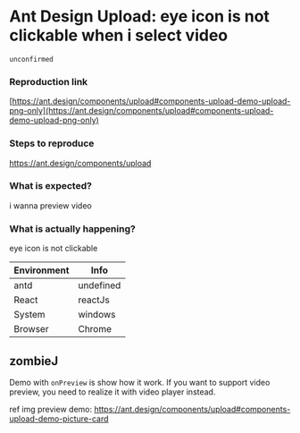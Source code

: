 # Ant Design Upload: eye icon is not clickable when i select video

`unconfirmed`

### Reproduction link

[https://ant.design/components/upload#components-upload-demo-upload-png-only](https://ant.design/components/upload#components-upload-demo-upload-png-only)

### Steps to reproduce

https://ant.design/components/upload

### What is expected?

i wanna preview video

### What is actually happening?

eye icon is not clickable

| Environment | Info      |
| ----------- | --------- |
| antd        | undefined |
| React       | reactJs   |
| System      | windows   |
| Browser     | Chrome    |

<!-- generated by ant-design-issue-helper. DO NOT REMOVE -->

## zombieJ

Demo with `onPreview` is show how it work. If you want to support video preview, you need to realize it with video player instead.

ref img preview demo: https://ant.design/components/upload#components-upload-demo-picture-card
